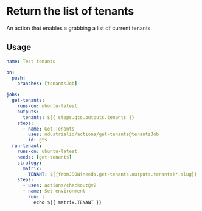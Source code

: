 # Return the list of tenants

An action that enables a grabbing a list of current tenants.

## Usage

```yaml
name: Test tenants

on:
  push:
    branches: [tenantsJob]

jobs:
  get-tenants:
    runs-on: ubuntu-latest
    outputs:
      tenants: ${{ steps.gts.outputs.tenants }}
    steps:
      - name: Get Tenants
        uses: ndustrialio/actions/get-tenants@tenantsJob
        id: gts
  run-tenant:
    runs-on: ubuntu-latest
    needs: [get-tenants]
    strategy:
      matrix:
        TENANT: ${{fromJSON(needs.get-tenants.outputs.tenants)*.slug}}
    steps:
      - uses: actions/checkout@v2
      - name: Set environment
        run: |
          echo ${{ matrix.TENANT }}
```